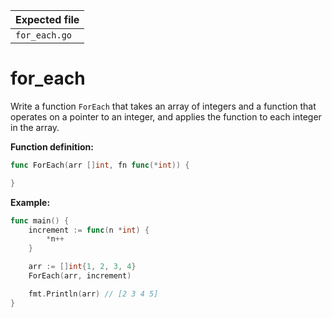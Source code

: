 | Expected file |
| ------------- |
| `for_each.go` |

# for_each

Write a function `ForEach` that takes an array of integers and a function that operates on a pointer to an integer, and applies the function to each integer in the array.

**Function definition:**

```go
func ForEach(arr []int, fn func(*int)) {

}
```

**Example:**

```go
func main() {
    increment := func(n *int) {
        *n++
    }

    arr := []int{1, 2, 3, 4}
    ForEach(arr, increment)

    fmt.Println(arr) // [2 3 4 5]
}
```
